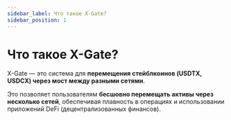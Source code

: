 ```yaml
---
sidebar_label: Что такое X-Gate?
sidebar_position: 1
---
```


# Что такое X-Gate?

X-Gate — это система для **перемещения стейблкоинов (USDTX, USDCX) через мост между разными сетями**.

Это позволяет пользователям **бесшовно перемещать активы через несколько сетей**, обеспечивая плавность в операциях и использовании приложений DeFi (децентрализованных финансов).